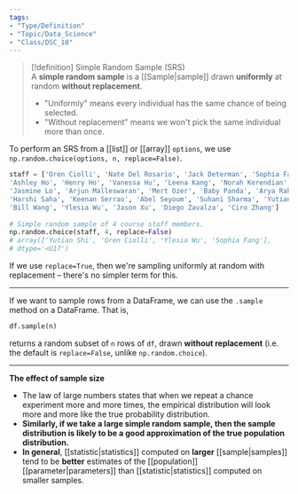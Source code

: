 ```yaml
---
tags:  
- "Type/Definition"  
- "Topic/Data_Science"  
- "Class/DSC_10"  
---
```

  
> [!definition] Simple Random Sample (SRS)  
> A **simple random sample** is a [[Sample|sample]] drawn **uniformly** at random **without replacement**.  
> - "Uniformly" means every individual has the same chance of being selected.  
> - "Without replacement" means we won't pick the same individual more than once.  
  
To perform an SRS from a [[list]] or [[array]] `options`, we use `np.random.choice(options, n, replace=False)`.  
```python  
staff = ['Oren Ciolli', 'Nate Del Rosario', 'Jack Determan', 'Sophia Fang', 'Charlie Gillet',  
'Ashley Ho', 'Henry Ho', 'Vanessa Hu', 'Leena Kang', 'Norah Kerendian', 'Anthony Li', 'Weiyue Li',  
'Jasmine Lo', 'Arjun Malleswaran', 'Mert Ozer', 'Baby Panda', 'Arya Rahnama', 'Aaron Rasin', 'Chandiner Rishi', 'Gina Roberg',  
'Harshi Saha', 'Keenan Serrao', 'Abel Seyoum', 'Suhani Sharma', 'Yutian Shi', 'Ester Tsai',  
'Bill Wang', 'Ylesia Wu', 'Jason Xu', 'Diego Zavalza', 'Ciro Zhang']  
  
# Simple random sample of 4 course staff members.  
np.random.choice(staff, 4, replace=False)  
# array(['Yutian Shi', 'Oren Ciolli', 'Ylesia Wu', 'Sophia Fang'],  
# dtype='<U17')  
```  
If we use `replace=True`, then we're sampling uniformly at random with replacement – there's no simpler term for this.  
  
---
  
If we want to sample rows from a DataFrame, we can use the `.sample` method on a DataFrame. That is,  
  
```python  
df.sample(n)  
```  
  
returns a random subset of `n` rows of `df`, drawn **without replacement** (i.e. the default is `replace=False`, unlike `np.random.choice`).  
  
---
  
**The effect of sample size**  
- The law of large numbers states that when we repeat a chance experiment more and more times, the empirical distribution will look more and more like the true probability distribution.  
- **Similarly, if we take a large simple random sample, then the sample distribution is likely to be a good approximation of the true population distribution.**  
- **In general**, [[statistic|statistics]] computed on **larger** [[sample|samples]] tend to be **better** estimates of the [[population]] [[parameter|parameters]] than [[statistic|statistics]] computed on smaller samples.  
